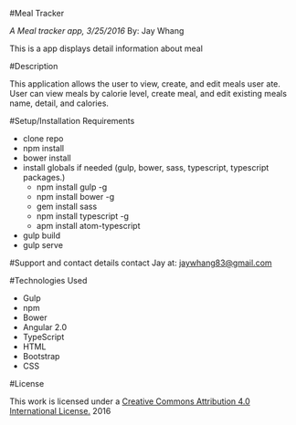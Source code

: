 #Meal Tracker

_A Meal tracker app, 3/25/2016_
By: Jay Whang


This is a app displays detail information about meal

#Description

This application allows the user to view, create, and edit meals user ate. User can view meals by calorie level, create meal, and edit existing meals name, detail, and calories.

#Setup/Installation Requirements
- clone repo
- npm install
- bower install
- install globals if needed (gulp, bower, sass, typescript, typescript packages.)
  - npm install gulp -g
  - npm install bower -g
  - gem install sass
  - npm install typescript -g
  - apm install atom-typescript
- gulp build
- gulp serve

#Support and contact details
contact Jay at: jaywhang83@gmail.com


#Technologies Used
* Gulp
* npm
* Bower
* Angular 2.0
* TypeScript
* HTML
* Bootstrap
* CSS

#License

This work is licensed under a [Creative Commons Attribution 4.0 International License.](http://creativecommons.org/licenses/by/4.0/) 2016
